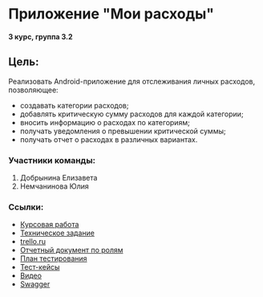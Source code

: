 # Приложение "Мои расходы"
#### 3 курс, группа 3.2
## Цель: 
Реализовать Android-приложение для отслеживания личных расходов, позволяющее:
- создавать категории расходов;
- добавлять критическую сумму расходов для каждой категории;
- вносить информацию о расходах по категориям;
- получать уведомления о превышении критической суммы;
- получать отчет о расходах в различных вариантах. 	 
### Участники команды:
1. Добрынина Елизавета
2. Немчанинова Юлия

### Ссылки:
- [Курсовая работа](https://github.com/liza-dobrynina/MyCosts/blob/master/Документация/Курсовая%20работа.docx>)
- [Техническое задание](https://github.com/liza-dobrynina/MyCosts/blob/master/Документация/ТЗ.docx)
- [trello.ru](https://trello.com/b/iNYpPDFK/приложение-мои-расходы>)
- [Отчетный документ по ролям]()
- [План тестирования](https://github.com/liza-dobrynina/MyCosts/blob/master/Документация/План%20тестирования.docx)
- [Тест-кейсы](https://github.com/liza-dobrynina/MyCosts/blob/master/Документация/ТестКейсы.xlsx)
- [Видео]()
- [Swagger](http://157.230.20.13:5000/docs)
